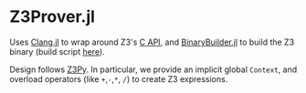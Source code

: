# Z3Prover.jl

Uses [Clang.jl](https://github.com/JuliaInterop/Clang.jl) to wrap 
 around Z3's [C API](https://z3prover.github.io/api/html/group__capi.html),
 and [BinaryBuilder.jl](https://github.com/JuliaPackaging/BinaryBuilder.jl) to build the Z3 binary 
 (build script [here](https://github.com/JuliaPackaging/Yggdrasil/blob/master/Z/z3/build_tarballs.jl)).

Design follows [Z3Py](https://ericpony.github.io/z3py-tutorial/guide-examples.htm).
In particular, we provide an implicit global `Context`, and overload operators (like `+`,`-`,`*`, `/`)
 to create Z3 expressions.
